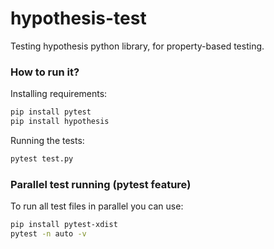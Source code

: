 # hypothesis-test

Testing hypothesis python library, for property-based testing.

### How to run it?

Installing requirements:

```bash
pip install pytest
pip install hypothesis
```

Running the tests:

```bash
pytest test.py
```

### Parallel test running (pytest feature)

To run all test files in parallel you can use:

```bash
pip install pytest-xdist
pytest -n auto -v
```
